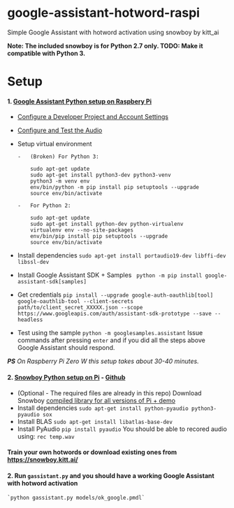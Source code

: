 # google-assistant-hotword-raspi
Simple Google Assistant with hotword activation using snowboy by kitt_ai

**Note: The included snowboy is for Python 2.7 only. TODO: Make it compatible with Python 3.**

# Setup
#### 1. [Google Assistant Python setup on Raspbery Pi](https://developers.google.com/assistant/sdk/prototype/getting-started-pi-python/)
  * [Configure a Developer Project and Account Settings](https://developers.google.com/assistant/sdk/prototype/getting-started-pi-python/config-dev-project-and-account)
  * [Configure and Test the Audio](https://developers.google.com/assistant/sdk/prototype/getting-started-pi-python/configure-audio)
  * Setup virtual environment
    ```
    -   (Broken) For Python 3:
    
        sudo apt-get update
        sudo apt-get install python3-dev python3-venv
        python3 -m venv env
        env/bin/python -m pip install pip setuptools --upgrade
        source env/bin/activate
    
    -   For Python 2:
    
        sudo apt-get update
        sudo apt-get install python-dev python-virtualenv
        virtualenv env --no-site-packages
        env/bin/pip install pip setuptools --upgrade
        source env/bin/activate
    ```
    
  * Install dependencies
    `sudo apt-get install portaudio19-dev libffi-dev libssl-dev`
  * Install Google Assistant SDK + Samples
    ` python -m pip install google-assistant-sdk[samples]`
  * Get credentials
    `pip install --upgrade google-auth-oauthlib[tool]`
    `google-oauthlib-tool --client-secrets path/to/client_secret_XXXXX.json --scope https://www.googleapis.com/auth/assistant-sdk-prototype --save --headless`
  * Test using the sample
    `python -m googlesamples.assistant`
    Issue commands after pressing `enter` and if you did all the steps above Google Assistant should respond.

***PS** On Raspberry Pi Zero W this setup takes about 30-40 minutes.*

#### 2. [Snowboy Python setup on Pi](http://docs.kitt.ai/snowboy/) - [Github](https://github.com/Kitt-AI/snowboy)
  * (Optional - The required files are already in this repo) Download Snowboy [compiled library for all versions of Pi + demo](https://s3-us-west-2.amazonaws.com/snowboy/snowboy-releases/rpi-arm-raspbian-8.0-1.2.0.tar.bz2)
  *  Install dependencies
    `sudo apt-get install python-pyaudio python3-pyaudio sox`
  * Install BLAS
    `sudo apt-get install libatlas-base-dev`
  * Install PyAudio
    `pip install pyaudio`
    You should be able to recored audio using:
    `rec temp.wav`

#### Train your own hotwords or download existing ones from https://snowboy.kitt.ai/

#### 2. Run `gassistant.py` and you should have a working Google Assistant with hotword activation
    `python gassistant.py models/ok_google.pmdl`

